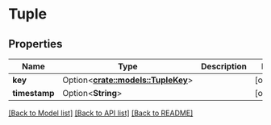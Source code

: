 # Tuple

## Properties

Name | Type | Description | Notes
------------ | ------------- | ------------- | -------------
**key** | Option<[**crate::models::TupleKey**](TupleKey.md)> |  | [optional]
**timestamp** | Option<**String**> |  | [optional]

[[Back to Model list]](../README.md#documentation-for-models) [[Back to API list]](../README.md#documentation-for-api-endpoints) [[Back to README]](../README.md)


